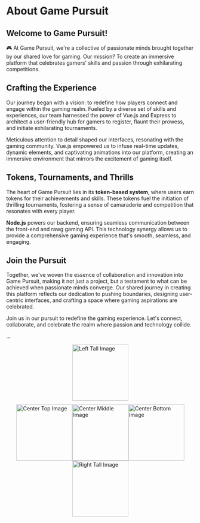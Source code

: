 # About Game Pursuit

## Welcome to Game Pursuit!

🎮 At Game Pursuit, we're a collective of passionate minds brought together by our shared love for gaming. Our mission? To create an immersive platform that celebrates gamers' skills and passion through exhilarating competitions.

## **Crafting the Experience**

Our journey began with a vision: to redefine how players connect and engage within the gaming realm. Fueled by a diverse set of skills and experiences, our team harnessed the power of Vue.js and Express to architect a user-friendly hub for gamers to register, flaunt their prowess, and initiate exhilarating tournaments.

Meticulous attention to detail shaped our interfaces, resonating with the gaming community. Vue.js empowered us to infuse real-time updates, dynamic elements, and captivating animations into our platform, creating an immersive environment that mirrors the excitement of gaming itself.

## **Tokens, Tournaments, and Thrills**

The heart of Game Pursuit lies in its **token-based system**, where users earn tokens for their achievements and skills. These tokens fuel the initiation of thrilling tournaments, fostering a sense of camaraderie and competition that resonates with every player.

**Node.js** powers our backend, ensuring seamless communication between the front-end and rawg gaming API. This technology synergy allows us to provide a comprehensive gaming experience that's smooth, seamless, and engaging.

## **Join the Pursuit**

Together, we've woven the essence of collaboration and innovation into Game Pursuit, making it not just a project, but a testament to what can be achieved when passionate minds converge. Our shared journey in creating this platform reflects our dedication to pushing boundaries, designing user-centric interfaces, and crafting a space where gaming aspirations are celebrated.

Join us in our pursuit to redefine the gaming experience. Let's connect, collaborate, and celebrate the realm where passion and technology collide.

...

<div style="display: flex; justify-content: center; align-items: flex-start;">
  <div style="display: flex; flex-direction: column; align-items: center;">
    <img src="https://i.ibb.co/Kh5TvnY/Game-Pursuit-Image-4.jpg" alt="Left Tall Image" style="width: 150px; height: auto; margin-bottom: 10px;">
    <div style="display: flex; flex-direction: row; align-items:center">  
      <img src="https://i.ibb.co/pZrHWNY/Game-Pursuit-Image-5.jpg" alt="Center Top Image" style="width: 150px; height: auto;">
      <img src="https://i.ibb.co/hs5g6PB/Game-Pursuit-Image-2.jpg" alt="Center Middle Image" style="width: 150px; height: auto;">
      <img src="https://i.ibb.co/LR10pNJ/Game-Pursuit-Image-3.jpg" alt="Center Bottom Image" style="width: 150px; height: auto;">
    </div>
    <img src="https://i.ibb.co/T8gDzxJ/Game-Pursuit-Image.jpg" alt="Right Tall Image" style="width: 150px; height: auto;">
  </div>
</div>
